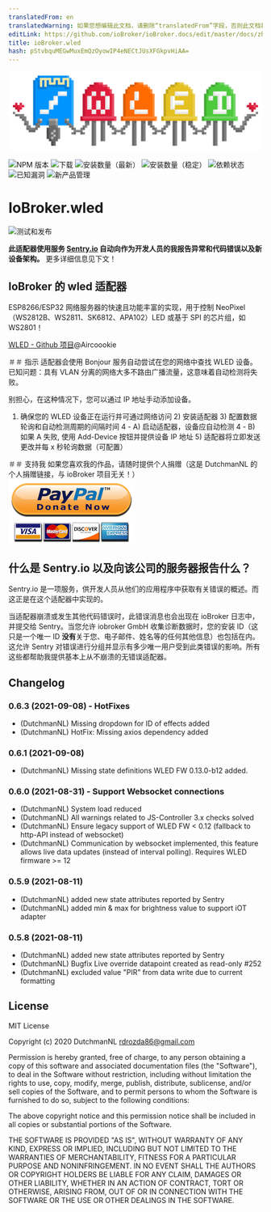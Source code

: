 ```yaml
---
translatedFrom: en
translatedWarning: 如果您想编辑此文档，请删除“translatedFrom”字段，否则此文档将再次自动翻译
editLink: https://github.com/ioBroker/ioBroker.docs/edit/master/docs/zh-cn/adapterref/iobroker.wled/README.md
title: ioBroker.wled
hash: pStvbquMEGwMuxEmQzOyowIP4eNECtJUsXFGkpvHiAA=
---
```

![标识](../../../en/adapterref/iobroker.wled/admin/wled_logo_akemi.png)

![NPM 版本](http://img.shields.io/npm/v/iobroker.wled.svg)
![下载](https://img.shields.io/npm/dm/iobroker.wled.svg)
![安装数量（最新）](http://iobroker.live/badges/wled-installed.svg)
![安装数量（稳定）](http://iobroker.live/badges/wled-stable.svg)
![依赖状态](https://img.shields.io/david/DrozmotiX/iobroker.wled.svg)
![已知漏洞](https://snyk.io/test/github/DrozmotiX/ioBroker.wled/badge.svg)
![新产品管理](https://nodei.co/npm/iobroker.wled.png?downloads=true)

# IoBroker.wled
![测试和发布](https://github.com/DrozmotiX/ioBroker.wled/workflows/Test%20and%20Release/badge.svg)

**此适配器使用服务 [Sentry.io](https://sentry.io) 自动向作为开发人员的我报告异常和代码错误以及新设备架构。** 更多详细信息见下文！

## IoBroker 的 wled 适配器
ESP8266/ESP32 网络服务器的快速且功能丰富的实现，用于控制 NeoPixel（WS2812B、WS2811、SK6812、APA102）LED 或基于 SPI 的芯片组，如 WS2801！

[WLED - Github 项目](https://github.com/Aircoookie/WLED)@Aircoookie

＃＃ 指示
适配器会使用 Bonjour 服务自动尝试在您的网络中查找 WLED 设备。
已知问题：具有 VLAN 分离的网络大多不路由广播流量，这意味着自动检测将失败。

别担心，在这种情况下，您可以通过 IP 地址手动添加设备。

1) 确保您的 WLED 设备正在运行并可通过网络访问 2) 安装适配器 3) 配置数据轮询和自动检测周期的间隔时间 4 - A) 启动适配器，设备应自动检测 4 - B) 如果 A 失败, 使用 Add-Device 按钮并提供设备 IP 地址 5) 适配器将立即发送更改并每 x 秒轮询数据（可配置）

＃＃ 支持我
如果您喜欢我的作品，请随时提供个人捐赠（这是 DutchmanNL 的个人捐赠链接，与 ioBroker 项目无关！）[![捐赠](https://raw.githubusercontent.com/DrozmotiX/ioBroker.wled/main/admin/button.png)](http://paypal.me/DutchmanNL)

## 什么是 Sentry.io 以及向该公司的服务器报告什么？
Sentry.io 是一项服务，供开发人员从他们的应用程序中获取有关错误的概述。而这正是在这个适配器中实现的。

当适配器崩溃或发生其他代码错误时，此错误消息也会出现在 ioBroker 日志中，并提交给 Sentry。当您允许 iobroker GmbH 收集诊断数据时，您的安装 ID（这只是一个唯一 ID **没有**关于您、电子邮件、姓名等的任何其他信息）也包括在内。这允许 Sentry 对错误进行分组并显示有多少唯一用户受到此类错误的影响。所有这些都帮助我提供基本上从不崩溃的无错误适配器。

## Changelog
<!--
    Placeholder for the next version (at the beginning of the line):
    ### __WORK IN PROGRESS__
-->

### 0.6.3 (2021-09-08) - HotFixes
* (DutchmanNL) Missing dropdown for ID of effects added
* (DutchmanNL) HotFix: Missing axios dependency added

### 0.6.1 (2021-09-08)
* (DutchmanNL) Missing state definitions WLED FW 0.13.0-b12 added.

### 0.6.0 (2021-08-31) - Support Websocket connections
* (DutchmanNL) System load reduced
* (DutchmanNL) All warnings related to JS-Controller 3.x checks solved
* (DutchmanNL) Ensure legacy support of WLED FW < 0.12 (fallback to http-API instead of websocket)
* (DutchmanNL) Communication by websocket implemented, this feature allows live data updates (instead of interval polling). Requires WLED firmware >= 12

### 0.5.9 (2021-08-11)
* (DutchmanNL) added new state attributes reported by Sentry
* (DutchmanNL) added min & max for brightness value to support iOT adapter

### 0.5.8 (2021-08-11)
* (DutchmanNL) added new state attributes reported by Sentry
* (DutchmanNL) Bugfix Live override datapoint created as read-only #252
* (DutchmanNL) excluded value "PIR" from data write due to current formatting

## License
MIT License

Copyright (c) 2020 DutchmanNL <rdrozda86@gmail.com>

Permission is hereby granted, free of charge, to any person obtaining a copy
of this software and associated documentation files (the "Software"), to deal
in the Software without restriction, including without limitation the rights
to use, copy, modify, merge, publish, distribute, sublicense, and/or sell
copies of the Software, and to permit persons to whom the Software is
furnished to do so, subject to the following conditions:

The above copyright notice and this permission notice shall be included in all
copies or substantial portions of the Software.

THE SOFTWARE IS PROVIDED "AS IS", WITHOUT WARRANTY OF ANY KIND, EXPRESS OR
IMPLIED, INCLUDING BUT NOT LIMITED TO THE WARRANTIES OF MERCHANTABILITY,
FITNESS FOR A PARTICULAR PURPOSE AND NONINFRINGEMENT. IN NO EVENT SHALL THE
AUTHORS OR COPYRIGHT HOLDERS BE LIABLE FOR ANY CLAIM, DAMAGES OR OTHER
LIABILITY, WHETHER IN AN ACTION OF CONTRACT, TORT OR OTHERWISE, ARISING FROM,
OUT OF OR IN CONNECTION WITH THE SOFTWARE OR THE USE OR OTHER DEALINGS IN THE
SOFTWARE.